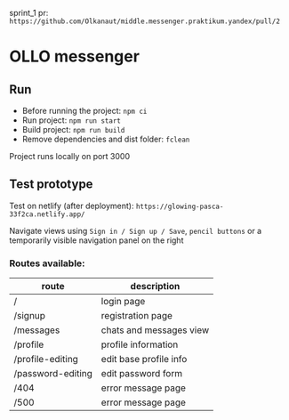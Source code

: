 sprint_1 pr: `https://github.com/Olkanaut/middle.messenger.praktikum.yandex/pull/2`

# OLLO messenger

## Run
- Before running the project: `npm ci`
- Run project: `npm run start`
- Build project: `npm run build`
- Remove dependencies and dist folder: `fclean`

Project runs locally on port 3000


## Test prototype
Test on netlify (after deployment): `https://glowing-pasca-33f2ca.netlify.app/`

Navigate views using `Sign in / Sign up / Save`, `pencil buttons` or a temporarily visible navigation panel on the right

### Routes available:
| route | description |
| --- | --- |
| /                          | login page |
| /signup                    | registration page |
| /messages                  | chats and messages view |
| /profile                   | profile information |
| /profile-editing           | edit base profile info |
| /password-editing          | edit password form |
| /404                       | error message page |
| /500                       | error message page |

